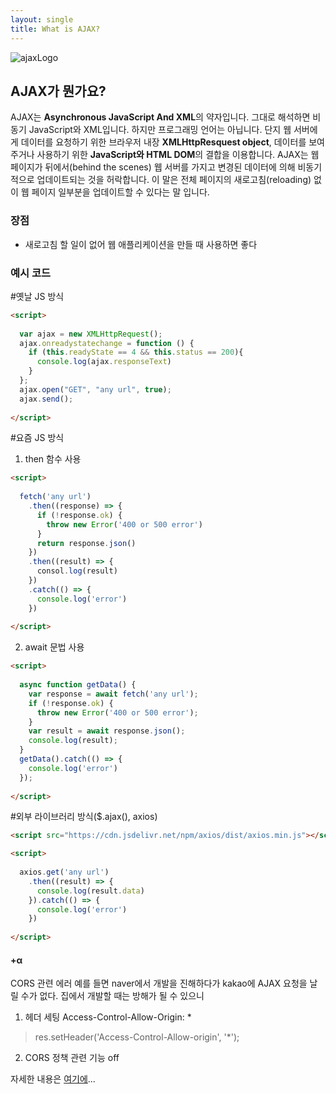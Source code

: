 ```yaml
---
layout: single
title: What is AJAX?
---
```


![ajaxLogo](https://user-images.githubusercontent.com/74344132/189290276-ba0566a2-74ba-4d87-bf9d-6049b6ca2b36.png)

## AJAX가 뭔가요?
AJAX는 **Asynchronous JavaScript And XML**의 약자입니다.
그대로 해석하면 비동기 JavaScript와 XML입니다. 하지만 프로그래밍 언어는 아닙니다.
단지 웹 서버에게 데이터를 요청하기 위한 브라우저 내장 **XMLHttpResquest object**, 데이터를 보여주거나 사용하기 위한 **JavaScript와 HTML DOM**의 결합을 이용합니다.
AJAX는 웹 페이지가 뒤에서(behind the scenes) 웹 서버를 가지고 변경된 데이터에 의해 비동기적으로 업데이트되는 것을 허락합니다.
이 말은 전체 페이지의 새로고침(reloading) 없이 웹 페이지 일부분을 업데이트할 수 있다는 말 입니다.

### 장점
<ul>
  <li>새로고침 할 일이 없어 웹 애플리케이션을 만들 때 사용하면 좋다</li>
</ul>

### 예시 코드

#옛날 JS 방식
```html
<script>
  
  var ajax = new XMLHttpRequest();
  ajax.onreadystatechange = function () {
    if (this.readyState == 4 && this.status == 200){
      console.log(ajax.responseText)
    }
  };
  ajax.open("GET", "any url", true);
  ajax.send();
  
</script>
```

#요즘 JS 방식
1. then 함수 사용
```html
<script>
  
  fetch('any url')
    .then((response) => {
      if (!response.ok) {
        throw new Error('400 or 500 error')
      }
      return response.json()
    })
    .then((result) => {
      consol.log(result)
    })
    .catch(() => {
      console.log('error')
    })
  
</script>
```

2. await 문법 사용
```html
<script>
  
  async function getData() {
    var response = await fetch('any url');
    if (!response.ok) {
      throw new Error('400 or 500 error');
    }
    var result = await response.json();
    console.log(result);
  }
  getData().catch(() => {
    console.log('error')
  });
  
</script>
```

#외부 라이브러리 방식($.ajax(), axios)
```html
<script src="https://cdn.jsdelivr.net/npm/axios/dist/axios.min.js"></script>

<script>
  
  axios.get('any url')
    .then((result) => {
      console.log(result.data)
    }).catch(() => {
      console.log('error')
    })
  
</script>
```

#### +α
CORS 관련 에러
예를 들면 naver에서 개발을 진해하다가 kakao에 AJAX 요청을 날릴 수가 없다.
집에서 개발할 때는 방해가 될 수 있으니
1. 헤더 세팅 Access-Control-Allow-Origin: *
> res.setHeader('Access-Control-Allow-origin', '*');
2. CORS 정책 관련 기능 off

자세한 내용은 <a href="https://nulzi.github.io/cors/">여기에</a>...
